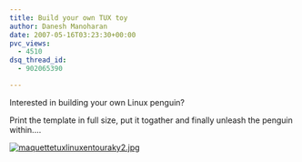 ```yaml
---
title: Build your own TUX toy
author: Danesh Manoharan
date: 2007-05-16T03:23:30+00:00
pvc_views:
  - 4510
dsq_thread_id:
  - 902065390

---
```

Interested in building your own Linux penguin?

Print the template in full size, put it togather and finally unleash the penguin within....

[![maquettetuxlinuxentouraky2.jpg][1]][2]

 [1]: /wp-content/uploads/2007/05/maquettetuxlinuxentouraky2.thumbnail.jpg
 [2]: /wp-content/uploads/2007/05/maquettetuxlinuxentouraky2.jpg "maquettetuxlinuxentouraky2.jpg"